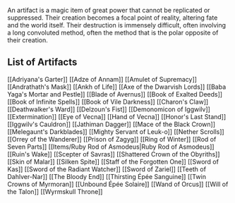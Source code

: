 An artifact is a magic item of great power that cannot be replicated or suppressed. Their creation becomes a focal point of reality, altering fate and the world itself. Their destruction is immensely difficult, often involving a long convoluted method, often the method that is the polar opposite of their creation.

## List of Artifacts
[[Adriyana's Garter]]
[[Adze of Annam]]
[[Amulet of Supremacy]]
[[Andrathath's Mask]]
[[Ankh of Life]]
[[Axe of the Dwarvish Lords]]
[[Baba Yaga's Mortar and Pestle]]
[[Blade of Avernus]]
[[Book of Exalted Deeds]]
[[Book of Infinite Spells]]
[[Book of Vile Darkness]]
[[Charon's Claw]]
[[Deathwalker's Ward]]
[[Delzoun's Fist]]
[[Demonomicon of Iggwilv]]
[[Extermination]]
[[Eye of Vecna]]
[[Hand of Vecna]]
[[Honor's Last Stand]]
[[Iggwilv's Cauldron]]
[[Jathiman Dagger]]
[[Mace of the Black Crown]]
[[Melegaunt's Darkblades]]
[[Mighty Servant of Leuk-o]]
[[Nether Scrolls]]
[[Orrey of the Wanderer]]
[[Prison of Zagyg]]
[[Ring of Winter]]
[[Rod of Seven Parts]]
[[Items/Ruby Rod of Asmodeus|Ruby Rod of Asmodeus]]
[[Ruin's Wake]]
[[Scepter of Savras]]
[[Shattered Crown of the Obyriths]]
[[Skin of Malar]]
[[Silken Spite]]
[[Staff of the Forgotten One]]
[[Sword of Kas]]
[[Sword of the Radiant Watcher]]
[[Sword of Zariel]]
[[Teeth of Dahlver-Nar]]
[[The Bloody End]]
[[Thirsting Épée Sanguine]]
[[Twin Crowns of Myrmoran]]
[[Unbound Épée Solaire]]
[[Wand of Orcus]]
[[Will of the Talon]]
[[Wyrmskull Throne]]